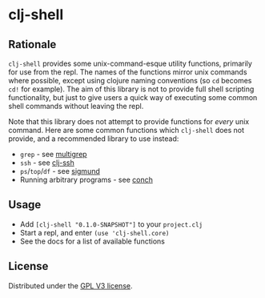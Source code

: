 # clj-shell

## Rationale

`clj-shell` provides some unix-command-esque utility functions, primarily for use from the repl.
The names of the functions mirror unix commands where possible, except using clojure naming conventions (so `cd` becomes `cd!` for example). 
The aim of this library is not to provide full shell scripting functionality, but just to give users a quick way of executing some common shell commands without leaving the repl.

Note that this library does not attempt to provide functions for _every_ unix command.
Here are some common functions which `clj-shell` does not provide, and a recommended library to use instead:
* `grep` - see [multigrep](https://github.com/pmonks/multigrep)
* `ssh` - see [clj-ssh](https://github.com/hugoduncan/clj-ssh)
* `ps`/`top`/`df` - see [sigmund](https://github.com/zcaudate-me/sigmund)
* Running arbitrary programs - see [conch](https://github.com/Raynes/conch)
 
## Usage

* Add `[clj-shell "0.1.0-SNAPSHOT"]` to your `project.clj`
* Start a repl, and enter `(use 'clj-shell.core)`
* See the docs for a list of available functions

## License

Distributed under the [GPL V3 license](https://www.gnu.org/licenses/gpl-3.0.en.html).
